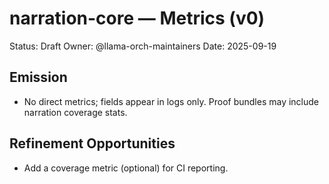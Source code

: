 # narration-core — Metrics (v0)

Status: Draft
Owner: @llama-orch-maintainers
Date: 2025-09-19

## Emission

- No direct metrics; fields appear in logs only. Proof bundles may include narration coverage stats.

## Refinement Opportunities

- Add a coverage metric (optional) for CI reporting.

